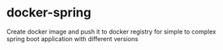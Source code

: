 # docker-spring
Create docker image and push it to docker registry for simple to complex spring boot application with different versions

